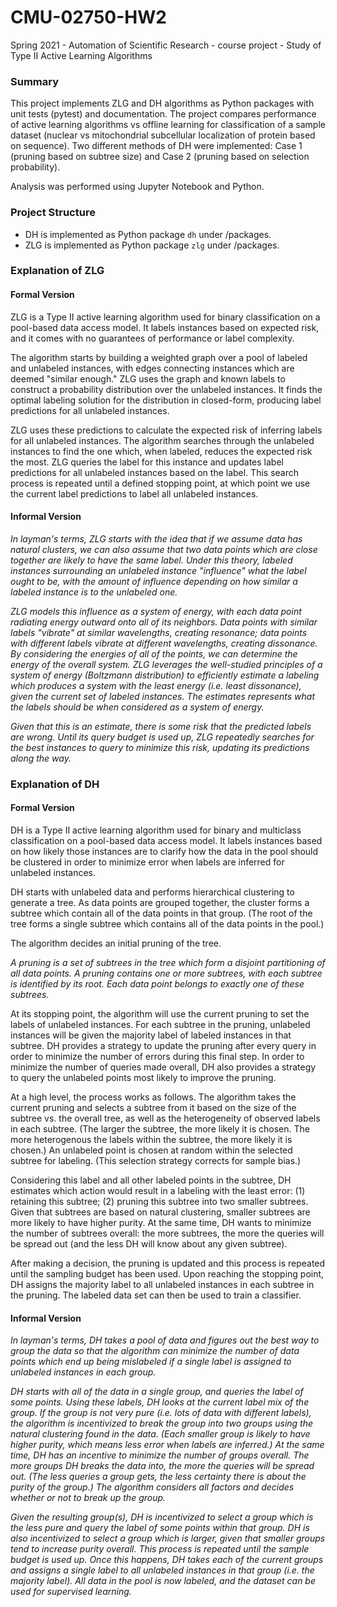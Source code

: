 # CMU-02750-HW2
Spring 2021 - Automation of Scientific Research - course project - Study of Type II Active Learning Algorithms

### Summary
This project implements ZLG and DH algorithms as Python packages with unit tests (pytest) and documentation. The project 
compares performance of active learning algorithms vs offline learning for classification of a sample dataset (nuclear 
vs mitochondrial subcellular localization of protein based on sequence). Two different methods of DH were implemented: 
Case 1 (pruning based on subtree size) and Case 2 (pruning based on selection probability).

Analysis was performed using Jupyter Notebook and Python.


### Project Structure
- DH is implemented as Python package `dh` under /packages.
- ZLG is implemented as Python package `zlg` under /packages.

### Explanation of ZLG
#### Formal Version
ZLG is a Type II active learning algorithm used for binary classification on a pool-based data access model. It 
labels instances based on expected risk, and it comes with no guarantees of performance or label complexity.

The algorithm starts by building a weighted graph over a pool of labeled and unlabeled instances, with edges connecting 
instances which are deemed "similar enough." ZLG uses the graph and known labels to construct a probability 
distribution over the unlabeled instances. It finds the optimal labeling solution for the distribution in closed-form,
producing label predictions for all unlabeled instances.

ZLG uses these predictions to calculate the expected risk of inferring labels for all unlabeled instances.
The algorithm searches through the unlabeled 
instances to find the one which, when labeled, reduces the expected risk the most. ZLG queries the label for this 
instance and updates label
predictions for all unlabeled instances based on the label. This search process is 
repeated until a defined stopping point, at which point we use the current label predictions to label all unlabeled 
instances.

#### Informal Version
*In layman's terms, ZLG starts with the idea that if we assume data has natural clusters, we can also assume that 
two data points which are close together are likely to have the same label. Under this theory, labeled instances 
surrounding an unlabeled instance "influence" what the label ought to be, with the amount of influence depending on 
how similar a labeled instance is to the unlabeled one.* 

*ZLG models this influence as a system of energy, with each data point radiating energy outward onto all of its 
neighbors. Data points with similar labels "vibrate" at similar wavelengths, creating resonance; data points 
with different labels vibrate at different wavelengths, creating dissonance. By considering the energies of all 
of the points, we can determine the energy of the overall system. ZLG leverages the well-studied principles of a 
system of energy (Boltzmann distribution) to efficiently estimate a 
labeling which produces a system with the least energy (i.e. least dissonance), given the current set of labeled 
instances. The estimates represents what the labels should be when considered as a system of energy.*

*Given that this is an estimate, there is some risk that the predicted labels are wrong. Until its query budget is 
used up, ZLG repeatedly searches for the best instances to query to minimize this risk, updating its predictions 
along the way.*


### Explanation of DH
#### Formal Version
DH is a Type II active learning algorithm used for binary and multiclass classification on a pool-based data access 
model. It labels instances based on how likely those instances are to clarify how the data in the pool should be 
clustered in order to minimize error when labels are inferred for unlabeled instances.

DH starts with unlabeled data and performs hierarchical clustering to generate a tree. As data points are grouped 
together, the cluster forms a subtree which contain all of the data points in that group. (The root of the tree forms 
a single subtree which contains all of the data points in the pool.)

The algorithm decides an initial pruning of the tree.

*A pruning is a set of subtrees in the tree which form a disjoint partitioning of all data points. A pruning contains 
one or more subtrees, with each subtree is identified by its root. Each data point belongs to exactly one of these 
subtrees.*

At its stopping point, the algorithm will use the current pruning to set the labels of unlabeled instances. For each
subtree in the pruning, unlabeled instances will be given the majority label of labeled instances in that subtree. DH 
provides a strategy to update the pruning after every query in order to minimize the number of errors during this final 
step.
In order to minimize the 
number of queries made overall, DH also provides a strategy to query the unlabeled points most likely to improve the 
pruning. 

At a high level, the process works as follows. The algorithm takes the current pruning and selects a subtree from it 
based on the size of the subtree vs. the overall tree, as well as the heterogeneity of observed labels in each subtree. (The larger the subtree, the more likely it is 
chosen. The more heterogenous the labels within the subtree, the more likely it is chosen.) An unlabeled point is chosen
at random within the selected subtree for labeling. (This selection strategy corrects for sample bias.) 

Considering this label and all other labeled points in the subtree, DH estimates which action would result in a labeling 
with the least error: (1) retaining this subtree; (2) pruning this subtree into two smaller 
subtrees. Given that subtrees are based on natural clustering, smaller subtrees are more likely to have higher purity.
At the same time, DH wants to minimize the number of subtrees overall: the more subtrees, the more the queries will be 
spread out (and the less DH will know about any given subtree).

After making a decision, the pruning is updated and this process is repeated until the sampling budget has been used. 
Upon reaching the stopping point, DH assigns the majority label to all unlabeled instances in each subtree in the 
pruning. The labeled data set can then be used to train a classifier.


#### Informal Version
*In layman's terms, DH takes a pool of data and figures out the best way to group the data so that the algorithm can 
minimize the number of data points which end up being mislabeled if a single label is assigned to unlabeled
instances in each group.*

*DH starts with all of the data in a single group, and queries the label of some points. Using these labels, DH looks at
the current label mix of the group. If the group is not very pure (i.e. lots of data with different labels), the 
algorithm is incentivized to break the group into two groups using the natural clustering found in the data. (Each 
smaller group is likely 
to have higher purity, which means less error when labels are inferred.) At the same time, DH has an incentive to 
minimize the number of groups overall. The more groups 
DH breaks the data
into, the more the queries will be spread out. (The less queries a group gets, the less certainty there is about the 
purity of the group.) The algorithm considers all factors and decides whether or not to break up the group.*

*Given the resulting group(s), DH is incentivized to select a group which is the less pure and query the label of some
points within that group. DH is also incentivized to select a group which is larger, given that smaller groups tend to 
increase purity overall. This process is repeated until the sample budget is used up. Once this happens, DH takes each of the current groups and assigns
a single label to all unlabeled instances in that group (i.e. the majority label). All data in the 
pool is now labeled, and the dataset can be used for supervised learning.*





























